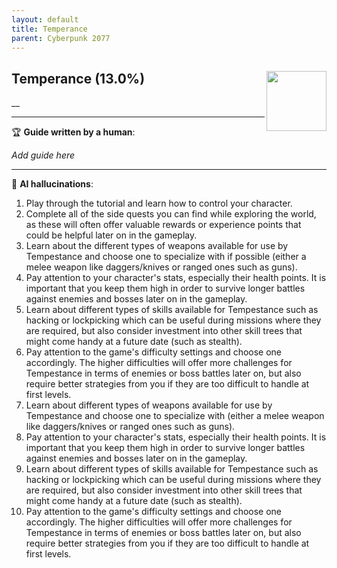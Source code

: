```yaml
---
layout: default
title: Temperance
parent: Cyberpunk 2077
---
```


## Temperance (13.0%) <img align="right" src="https://cdn.cloudflare.steamstatic.com/steamcommunity/public/images/apps/1091500/c81713b7813e1675add335a1ce778588b70d09f9.jpg" width="96" height="96">

__

---

:trophy: **Guide written by a human**:

_Add guide here_

---

:robot: **AI hallucinations**:

1) Play through the tutorial and learn how to control your character. 
2) Complete all of the side quests you can find while exploring the world, as these will often offer valuable rewards or experience points that could be helpful later on in the gameplay.  
3) Learn about the different types of weapons available for use by Tempestance and choose one to specialize with if possible (either a melee weapon like daggers/knives or ranged ones such as guns). 
4) Pay attention to your character's stats, especially their health points. It is important that you keep them high in order to survive longer battles against enemies and bosses later on in the gameplay.  
5) Learn about different types of skills available for Tempestance such as hacking or lockpicking which can be useful during missions where they are required, but also consider investment into other skill trees that might come handy at a future date (such as stealth). 
6) Pay attention to the game's difficulty settings and choose one accordingly. The higher difficulties will offer more challenges for Tempestance in terms of enemies or boss battles later on, but also require better strategies from you if they are too difficult to handle at first levels.  
7) Learn about different types of weapons available for use by Tempestance and choose one to specialize with (either a melee weapon like daggers/knives or ranged ones such as guns). 
8) Pay attention to your character's stats, especially their health points. It is important that you keep them high in order to survive longer battles against enemies and bosses later on in the gameplay.  
9) Learn about different types of skills available for Tempestance such as hacking or lockpicking which can be useful during missions where they are required, but also consider investment into other skill trees that might come handy at a future date (such as stealth). 
10) Pay attention to the game's difficulty settings and choose one accordingly. The higher difficulties will offer more challenges for Tempestance in terms of enemies or boss battles later on, but also require better strategies from you if they are too difficult to handle at first levels.
